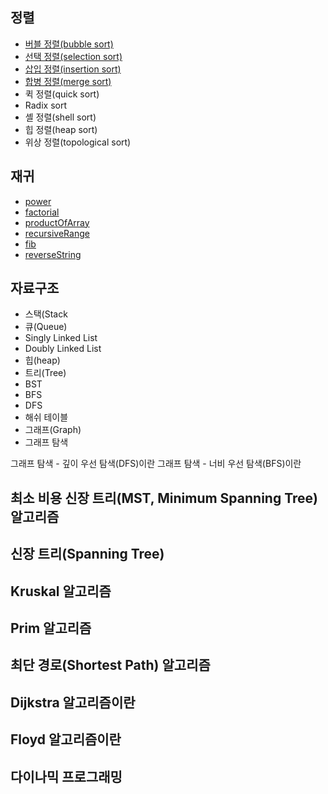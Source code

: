 ## 정렬

- [버블 정렬(bubble sort)](https://gist.github.com/pdvonzoo/cfcef2eecf3dbcf53144131ec3790191)
- [선택 정렬(selection sort)](https://gist.github.com/pdvonzoo/b091dc627e09766e4f86b634966f7fb0)
- [삽입 정렬(insertion sort)](https://gist.github.com/pdvonzoo/84d8a605dba6fef1d6730c3b04b7938f)
- [합병 정렬(merge sort)](https://gist.github.com/pdvonzoo/ebba75f31b7680c2568d656ea844f2b3)
- 퀵 정렬(quick sort)
- Radix sort
- 셸 정렬(shell sort)
- 힙 정렬(heap sort)
- 위상 정렬(topological sort)

## 재귀

- [power](https://gist.github.com/pdvonzoo/7323319d790c0f774f5658ca9ee9dfc0)
- [factorial](https://gist.github.com/pdvonzoo/84af78ebd6972cd02e6fbf002b32184e)
- [productOfArray](https://gist.github.com/pdvonzoo/eee8dc3cbde738a12efe66347de6a7de)
- [recursiveRange](https://gist.github.com/pdvonzoo/8fa8f241cf693933524f420f5f598f4c)
- [fib](https://gist.github.com/pdvonzoo/4e81fa475272f36197777f54a80fe34e)
- [reverseString](https://gist.github.com/pdvonzoo/032994ff982399b4682ea3655c439f28)

## 자료구조

- 스택(Stack
- 큐(Queue)
- Singly Linked List
- Doubly Linked List
- 힙(heap)
- 트리(Tree)
- BST
- BFS
- DFS
- 해쉬 테이블
- 그래프(Graph)
- 그래프 탐색

그래프 탐색 - 깊이 우선 탐색(DFS)이란
그래프 탐색 - 너비 우선 탐색(BFS)이란

## 최소 비용 신장 트리(MST, Minimum Spanning Tree) 알고리즘

## 신장 트리(Spanning Tree)
## Kruskal 알고리즘
## Prim 알고리즘

## 최단 경로(Shortest Path) 알고리즘

## Dijkstra 알고리즘이란
## Floyd 알고리즘이란

## 다이나믹 프로그래밍
